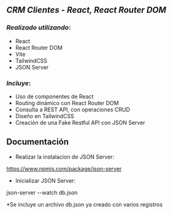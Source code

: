 ## *CRM Clientes - React, React Router DOM*

### ***Realizado utilizando***:

- React
- React Router DOM
- Vite
- TailwindCSS
- JSON Server

### ***Incluye***:

- Uso de componentes de React
- Routing dinámico con React Router DOM
- Consulta a REST API, con operaciones CRUD
- Diseño en TailwindCSS
- Creación de una Fake Restful API con JSON Server

## Documentación

- Realizar la instalacion de JSON Server:

https://www.npmjs.com/package/json-server

- Inicializar JSON Server:

json-server --watch db.json

*Se incluye un archivo db.json ya creado con varios registros 

